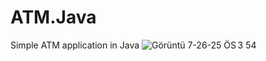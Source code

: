 # ATM.Java
Simple ATM application in Java
![Görüntü 7-26-25 ÖS 3 54](https://github.com/user-attachments/assets/0f7de64b-3fd1-4f7b-a14c-26aba588e35f)
